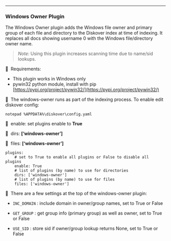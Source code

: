 ___
### Windows Owner Plugin

The Windows Owner plugin adds the Windows file owner and primary group of each file and directory to the Diskover index at time of indexing. It replaces all docs showing username 0 with the Windows file/directory owner name.

> _Note:_ Using this plugin increases scanning time due to name/sid lookups.

🔴 &nbsp;Requirements:
* This plugin works in Windows only
* pywin32 python module, install with pip [https://pypi.org/project/pywin32/](https://pypi.org/project/pywin32/)


🔴 &nbsp;The windows-owner runs as part of the indexing process. To enable edit diskover config:
```
notepad %APPDATA%\diskover\config.yaml
```

🔴 &nbsp;enable: set plugins enable to **True**

🔴 &nbsp;dirs: **[‘windows-owner’]**

🔴 &nbsp;files: **[‘windows-owner’]**

```
plugins:
    # set to True to enable all plugins or False to disable all plugins
    enable: True
    # list of plugins (by name) to use for directories
    dirs: ['windows-owner']
    # list of plugins (by name) to use for files
    files: ['windows-owner']
```

🔴 &nbsp;There are a few settings at the top of the windows-owner plugin:

- `INC_DOMAIN` : include domain in owner/group names, set to True or False

- `GET_GROUP` : get group info (primary group) as well as owner, set to True or False

- `USE_SID` : store sid if owner/group lookup returns None, set to True or False

